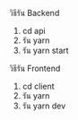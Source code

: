 วิธีรัน Backend
1. cd api
2. รัน yarn
3. รัน yarn start

วิธีรัน Frontend
1. cd client
2. รัน yarn
3. รัน yarn dev
